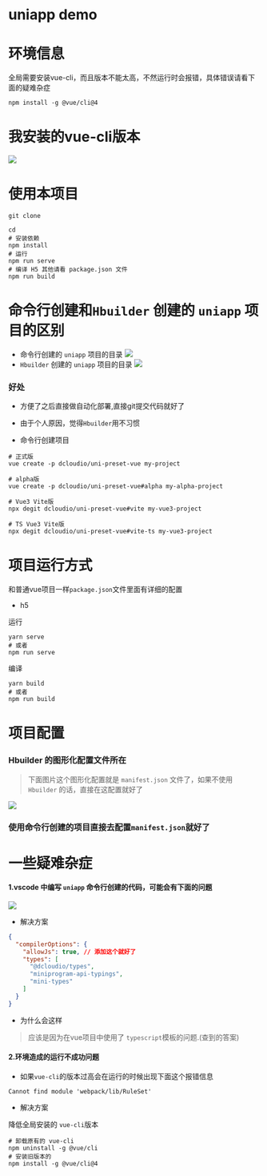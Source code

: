 # uniapp demo

# 环境信息

全局需要安装vue-cli，而且版本不能太高，不然运行时会报错，具体错误请看下面的疑难杂症

```shell
npm install -g @vue/cli@4
```
# 我安装的vue-cli版本

![](http://image.zyfullstack.top/20220403111758.png)

# 使用本项目
```shell
git clone 

cd 
# 安装依赖
npm install
# 运行
npm run serve
# 编译 H5 其他请看 package.json 文件
npm run build
```

# 命令行创建和`Hbuilder` 创建的 `uniapp` 项目的区别
- 命令行创建的 `uniapp` 项目的目录
![](http://image.zyfullstack.top/20220403113627.png)
- `Hbuilder` 创建的 `uniapp` 项目的目录
![](http://image.zyfullstack.top/20220403113753.png)

### 好处
- 方便了之后直接做自动化部署,直接git提交代码就好了
- 由于个人原因，觉得`Hbuilder`用不习惯


- 命令行创建项目

```shell
# 正式版
vue create -p dcloudio/uni-preset-vue my-project

# alpha版
vue create -p dcloudio/uni-preset-vue#alpha my-alpha-project

# Vue3 Vite版
npx degit dcloudio/uni-preset-vue#vite my-vue3-project

# TS Vue3 Vite版
npx degit dcloudio/uni-preset-vue#vite-ts my-vue3-project
```
# 项目运行方式

和普通vue项目一样`package.json`文件里面有详细的配置

- h5

运行
```shell
yarn serve 
# 或者
npm run serve
```
编译
```shell
yarn build 
# 或者
npm run build
```

# 项目配置

### Hbuilder 的图形化配置文件所在
> 下面图片这个图形化配置就是 `manifest.json` 文件了，如果不使用 `Hbuilder` 的话，直接在这配置就好了

![](http://image.zyfullstack.top/20220403113332.png)

### 使用命令行创建的项目直接去配置`manifest.json`就好了

# 一些疑难杂症

#### 1.vscode 中编写 `uniapp` 命令行创建的代码，可能会有下面的问题

![](http://image.zyfullstack.top/20220403112436.png)

- 解决方案

```json
{
  "compilerOptions": {
    "allowJs": true, // 添加这个就好了
    "types": [
      "@dcloudio/types",
      "miniprogram-api-typings",
      "mini-types"
    ]
  }
}
```

- 为什么会这样

> 应该是因为在vue项目中使用了 `typescript`模板的问题.(查到的答案)



#### 2.环境造成的运行不成功问题

- 如果`vue-cli`的版本过高会在运行的时候出现下面这个报错信息

```shell
Cannot find module 'webpack/lib/RuleSet'
```

- 解决方案

降低全局安装的 `vue-cli`版本

```shell
# 卸载原有的 vue-cli
npm uninstall -g @vue/cli
# 安装旧版本的
npm install -g @vue/cli@4
```

